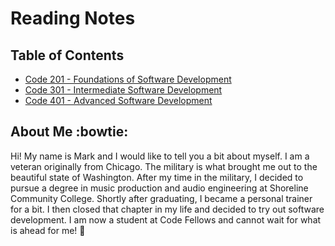 
# **Reading Notes**

## Table of Contents

- [Code 201 - Foundations of Software Development](201/201-main)
- [Code 301 - Intermediate Software Development](301/301-main)
- [Code 401 - Advanced Software Development](401/401-main)

## About Me :bowtie:
Hi! My name is Mark and I would like to tell you a bit about myself. I am a veteran originally from Chicago. The military is what brought me out to the beautiful state of Washington. After my time in the military, I decided to pursue a degree in music production and audio engineering at Shoreline Community College. Shortly after graduating, I became a personal trainer for a bit. I then closed that chapter in my life and decided to try out software development. I am now a student at Code Fellows and cannot wait for what is ahead for me! :rocket:
